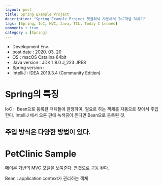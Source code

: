 ```yaml
---
layout: post
title: Spring Example Project
description: "Spring Example Project 펫클리닉 사용해서 IoC개념 익히기"
tags: [Spring, IoC, MVC, Java, TIL, Today I Leaned]
comments : true
category : [Spring]
---
```

* Development Env.
* post date : 2020. 03. 20
* OS : macOS Catalina 64bit
* Java version : JDK 1.8.0 J_223 JRE8
* Spring version : 
* IntelliJ : IDEA 2019.3.4 (Community Edition)
 

# Spring의 특징
IoC :  Bean으로 등록된 객체들에 한정하여, 필요로 하는 객체를 자동으로 찾아서 주입한다.
IntelliJ 에서 오른 편에 녹색콩이 뜬다면 Bean으로 등록된 것.

## 주입 방식은 다양한 방법이 있다.

# PetClinic Sample
메이븐 기반의 MVC 모델을 보여준다.
톰캣으로 구동 된다.

Bean : application context가 관리하는 객체

